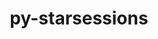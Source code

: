 ---
title: "py-starsessions"
layout: cache
categories: [package, develop-2023-09-03]
meta: {"versions": ["1.3.0"], "compilers": ["apple-clang@=14.0.0", "gcc@=11.3.0"], "oss": ["ubuntu22.04", "ventura"], "platforms": ["darwin", "linux"], "targets": ["aarch64", "x86_64_v3"], "stacks": ["ml-darwin-aarch64-mps", "ml-linux-x86_64-cpu", "ml-linux-x86_64-cuda", "root"], "num_specs": 4, "num_specs_by_stack": {"ml-darwin-aarch64-mps": 2, "root": 4, "ml-linux-x86_64-cuda": 2, "ml-linux-x86_64-cpu": 2}}
spec_details: [{"hash": "rtpi7xzd75eo5zewhuzxytxa3c7v6krc", "compiler": "apple-clang@=14.0.0", "versions": ["1.3.0"], "os": "ventura", "platform": "darwin", "target": "aarch64", "variants": ["build_system=python_pip"], "stacks": ["ml-darwin-aarch64-mps", "root"], "size": "-", "tarball": "https://binaries.spack.io/develop-2023-09-03/build_cache/darwin-ventura-aarch64/apple-clang-14.0.0/py-starsessions-1.3.0/darwin-ventura-aarch64-apple-clang-14.0.0-py-starsessions-1.3.0-rtpi7xzd75eo5zewhuzxytxa3c7v6krc.spack"}, {"hash": "fit7b7fuegk26zgufzlnujp5u4u5jo5b", "compiler": "apple-clang@=14.0.0", "versions": ["1.3.0"], "os": "ventura", "platform": "darwin", "target": "aarch64", "variants": ["build_system=python_pip"], "stacks": ["ml-darwin-aarch64-mps", "root"], "size": "-", "tarball": "https://binaries.spack.io/develop-2023-09-03/build_cache/darwin-ventura-aarch64/apple-clang-14.0.0/py-starsessions-1.3.0/darwin-ventura-aarch64-apple-clang-14.0.0-py-starsessions-1.3.0-fit7b7fuegk26zgufzlnujp5u4u5jo5b.spack"}, {"hash": "42viwpslmwga7dcj64uycz4q5mcsh4m3", "compiler": "gcc@=11.3.0", "versions": ["1.3.0"], "os": "ubuntu22.04", "platform": "linux", "target": "x86_64_v3", "variants": ["build_system=python_pip"], "stacks": ["ml-linux-x86_64-cuda", "root", "ml-linux-x86_64-cpu"], "size": "-", "tarball": "https://binaries.spack.io/develop-2023-09-03/build_cache/linux-ubuntu22.04-x86_64_v3/gcc-11.3.0/py-starsessions-1.3.0/linux-ubuntu22.04-x86_64_v3-gcc-11.3.0-py-starsessions-1.3.0-42viwpslmwga7dcj64uycz4q5mcsh4m3.spack"}, {"hash": "rxdu2x6kswpavg3ygh4x4kjmve6m7oya", "compiler": "gcc@=11.3.0", "versions": ["1.3.0"], "os": "ubuntu22.04", "platform": "linux", "target": "x86_64_v3", "variants": ["build_system=python_pip"], "stacks": ["ml-linux-x86_64-cuda", "root", "ml-linux-x86_64-cpu"], "size": "-", "tarball": "https://binaries.spack.io/develop-2023-09-03/build_cache/linux-ubuntu22.04-x86_64_v3/gcc-11.3.0/py-starsessions-1.3.0/linux-ubuntu22.04-x86_64_v3-gcc-11.3.0-py-starsessions-1.3.0-rxdu2x6kswpavg3ygh4x4kjmve6m7oya.spack"}]
---